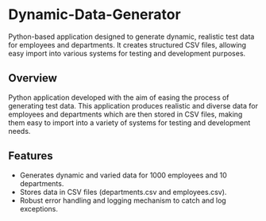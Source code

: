 # Dynamic-Data-Generator
 Python-based application designed to generate dynamic, realistic test data for employees and departments. It creates structured CSV files, allowing easy import into various systems for testing and development purposes.

## Overview

Python application developed with the aim of easing the process of generating test data. This application produces realistic and diverse data for employees and departments which are then stored in CSV files, making them easy to import into a variety of systems for testing and development needs.

## Features 

* Generates dynamic and varied data for 1000 employees and 10 departments.
* Stores data in CSV files (departments.csv and employees.csv).
* Robust error handling and logging mechanism to catch and log exceptions.


